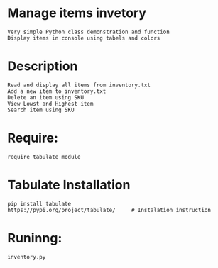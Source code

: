 
# Manage items invetory
    Very simple Python class demonstration and function
    Display items in console using tabels and colors

# Description
    Read and display all items from inventory.txt
    Add a new item to inventory.txt
    Delete an item using SKU
    View Lowst and Highest item
    Search item using SKU 


# Require:
    require tabulate module

# Tabulate Installation
 
    pip install tabulate
    https://pypi.org/project/tabulate/     # Instalation instruction
    
# Runinng:
    inventory.py

